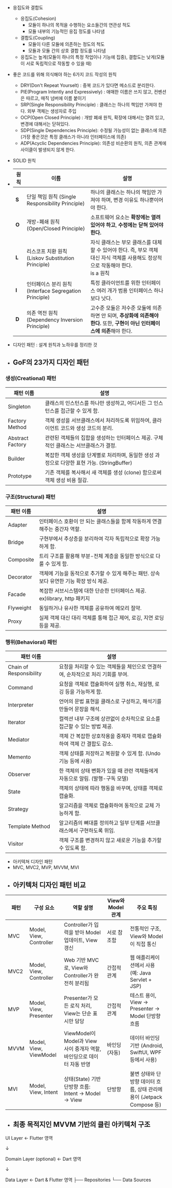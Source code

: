 * 응집도와 결합도
  * 응집도(Cohesion)
    *  모듈이 하나의 목적을 수행하는 요소들간의 연관성 척도
    * 모듈 내부의 기능적인 응집 정도를 나타냄
  * 결합도(Coupling)
    * 모듈이 다른 모듈에 의존하는 정도의 척도
    * 모듈과 모듈 간의 상호 결합 정도를 나타냄
  * 응집도는 높게(모듈이 하나의 특정 작업이나 기능에 집중), 결합도는 낮게(모듈이 서로 독립적으로 작동할 수 있을 때)

* 좋은 코드를 위해 의식해야 하는 6가지 코드 작성의 원칙
  * DRY(Don't Repeat Yourselt) : 중복 코드가 있다면 메소드로 분리한다.
  * PIE(Program Intently and Expressively) : 애매한 이름은 쓰지 않고, 컨벤션은 따르고, 매직 넘버에 이름 붙이기
  * SRP(Single Responsibility Principle) : 클래스는 하나의 책임만 가져야 한다. 외부 객체는 생성자로 주입
  * OCP(Open Closed Principle) : 개방 폐쇄 원칙, 확장에 대해서는 열려 있고, 변경에 대해서는 닫혀있다.
  * SDP(Single Dependencies Principle): 수정될 가능성이 없는 클래스에 의존(가장 좋은것은 특정 클래스가 아니라 인터페이스에 의존)
  * ADP(Acyclic Dependencies Principle): 의존성 비순환의 원칙, 의존 관계에 사이클이 발생되지 않게 한다.
  
* SOLID 원칙
* | 원칙                       | 이름                              | 설명                                                                                 |
  |--------------------------|----------------------------------|------------------------------------------------------------------------------------|
  | **S**                   | 단일 책임 원칙 (Single Responsibility Principle) | 하나의 클래스는 하나의 책임만 가져야 하며, 변경 이유도 하나뿐이어야 한다.                                         |
  | **O**                   | 개방-폐쇄 원칙 (Open/Closed Principle)        | 소프트웨어 요소는 **확장에는 열려 있어야 하고**, **수정에는 닫혀 있어야 한다.**                                  |
  | **L**                   | 리스코프 치환 원칙 (Liskov Substitution Principle) | 자식 클래스는 부모 클래스를 대체할 수 있어야 한다. 즉, 부모 객체 대신 자식 객체를 사용해도 정상적으로 작동해야 한다. <br/> is a 원칙 |
  | **I**                   | 인터페이스 분리 원칙 (Interface Segregation Principle) | 특정 클라이언트를 위한 인터페이스 여러 개가 범용 인터페이스 하나보다 낫다.                                         |
  | **D**                   | 의존 역전 원칙 (Dependency Inversion Principle)   | 고수준 모듈은 저수준 모듈에 의존하면 안 되며, **추상화에 의존해야 한다.** 또한, **구현이 아닌 인터페이스에 의존**해야 한다.        |

* 디자인 패턴 : 설계 원칙과 노하우를 정리한 것

* ## GoF의 23가지 디자인 패턴

### 생성(Creational) 패턴
| 패턴 이름         | 설명                                                           |
|------------------|--------------------------------------------------------------|
| Singleton        | 클래스의 인스턴스를 하나만 생성하고, 어디서든 그 인스턴스를 접근할 수 있게 함.                |
| Factory Method   | 객체 생성을 서브클래스에서 처리하도록 위임하여, 클라이언트 코드와 생성 코드의 분리.              |
| Abstract Factory | 관련된 객체들의 집합을 생성하는 인터페이스 제공. 구체적인 클래스는 서브클래스가 결정.             |
| Builder          | 복잡한 객체 생성을 단계별로 처리하며, 동일한 생성 과정으로 다양한 표현 가능.  (StringBuffer) |
| Prototype        | 기존 객체를 복사해서 새 객체를 생성 (clone) 함으로써 객체 생성 비용 절감.               |

### 구조(Structural) 패턴
| 패턴 이름         | 설명                                                   |
|------------------|------------------------------------------------------|
| Adapter          | 인터페이스 호환이 안 되는 클래스들을 함께 작동하게 연결해주는 중간자 역할.           |
| Bridge           | 구현부에서 추상층을 분리하여 각자 독립적으로 확장 가능하게 함.                  |
| Composite        | 트리 구조를 활용해 부분-전체 계층을 동일한 방식으로 다룰 수 있게 함.             |
| Decorator        | 객체에 기능을 동적으로 추가할 수 있게 해주는 패턴. 상속보다 유연한 기능 확장 방식 제공.  |
| Facade           | 복잡한 서브시스템에 대한 단순한 인터페이스 제공.     ex)library, http 패키지 |
| Flyweight        | 동일하거나 유사한 객체를 공유하여 메모리 절약.                           |
| Proxy            | 실제 객체 대신 대리 객체를 통해 접근 제어, 로깅, 지연 로딩 등을 제공.           |

### 행위(Behavioral) 패턴
| 패턴 이름           | 설명                                                                 |
|--------------------|----------------------------------------------------------------------|
| Chain of Responsibility | 요청을 처리할 수 있는 객체들을 체인으로 연결하여, 순차적으로 처리 기회를 부여.             |
| Command             | 요청을 객체로 캡슐화하여 실행 취소, 재실행, 로깅 등을 가능하게 함.                          |
| Interpreter         | 언어의 문법 표현을 클래스로 구성하고, 해석기를 만들어 문장을 해석.                          |
| Iterator            | 컬렉션 내부 구조에 상관없이 순차적으로 요소를 접근할 수 있는 방법 제공.                      |
| Mediator            | 객체 간 복잡한 상호작용을 중재자 객체로 캡슐화하여 객체 간 결합도 감소.                    |
| Memento             | 객체 상태를 저장하고 복원할 수 있게 함. (Undo 기능 등에 사용)                              |
| Observer            | 한 객체의 상태 변화가 있을 때 관련 객체들에게 자동으로 알림. (발행-구독 모델)               |
| State               | 객체의 상태에 따라 행동을 바꾸며, 상태를 객체로 캡슐화.                                     |
| Strategy            | 알고리즘을 객체로 캡슐화하여 동적으로 교체 가능하게 함.                                    |
| Template Method     | 알고리즘의 뼈대를 정의하고 일부 단계를 서브클래스에서 구현하도록 위임.                      |
| Visitor             | 객체 구조를 변경하지 않고 새로운 기능을 추가할 수 있도록 함.                              |


* 아키텍쳐 디자인 패턴
* MVC, MVC2, MVP, MVVM, MVI
* ## 아키텍처 디자인 패턴 비교

| 패턴   | 구성 요소                | 역할 설명                                                                 | View와 Model 관계 | 주요 특징                                                    |
|--------|-------------------------|--------------------------------------------------------------------------|-------------------|-------------------------------------------------------------|
| MVC    | Model, View, Controller | Controller가 입력을 받아 Model 업데이트, View 갱신                         | 서로 참조함        | 전통적인 구조, View와 Model이 직접 통신                    |
| MVC2   | Model, View, Controller | Web 기반 MVC로, View와 Controller가 완전히 분리됨                          | 간접적 관계        | 웹 애플리케이션에서 사용 (예: Java Servlet + JSP)         |
| MVP    | Model, View, Presenter  | Presenter가 모든 로직 처리, View는 단순 표시만 담당                         | 간접적 관계        | 테스트 용이, View → Presenter → Model 단방향 흐름         |
| MVVM   | Model, View, ViewModel  | ViewModel이 Model과 View 사이 중개자 역할, 바인딩으로 데이터 자동 반영     | 바인딩 (자동)      | 데이터 바인딩 기반 (Android, SwiftUI, WPF 등에서 사용)     |
| MVI    | Model, View, Intent     | 상태(State) 기반 단방향 흐름: Intent → Model → View                        | 단방향             | 불변 상태와 단방향 데이터 흐름, 상태 관리에 용이 (Jetpack Compose 등) |

* ## 최종 목적지인 MVVM 기반의 클린 아키텍처 구조
UI Layer ← Flutter 영역

↓

Domain Layer (optional) ← Dart 영역

↓

Data Layer ← Dart & Flutter 영역 ├── Repositories └── Data Sources